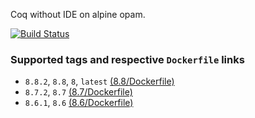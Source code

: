 Coq without IDE on alpine opam.

[![Build Status](https://travis-ci.org/tyabu12/dockerfiles.svg?branch=master)](https://travis-ci.org/tyabu12/dockerfiles)

### Supported tags and respective `Dockerfile` links

- `8.8.2`, `8.8`, `8`, `latest` [(8.8/Dockerfile)](https://github.com/tyabu12/dockerfiles/tree/master/coq/8.8/Dockerfile)
- `8.7.2`, `8.7` [(8.7/Dockerfile)](https://github.com/tyabu12/dockerfiles/tree/master/coq/8.7/Dockerfile)
- `8.6.1`, `8.6` [(8.6/Dockerfile)](https://github.com/tyabu12/dockerfiles/tree/master/coq/8.6/Dockerfile)

